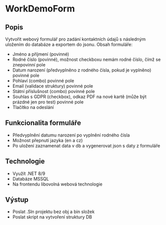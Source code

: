 # WorkDemoForm

## Popis
Vytvořit webový formulář pro zadání kontaktních údajů s následným uložením do databáze a
exportem do jsonu.
Obsah formuláře:

- Jméno a příjmení (povinné)
- Rodné číslo (povinné), možnost checkboxu nemám rodné číslo, čímž se znepovinní
pole
- Datum narození (předvyplněno z rodného čísla, pokud je vyplněno) povinné pole
- Pohlaví (combo) povinné pole
- Email (validace struktury) povinné pole
- Státní příslušnost (combo) povinné pole
- Souhlas s GDPR (checkbox), odkaz PDF na nové kartě (může být prázdné jen pro test)
povinné pole
- Tlačítko na odeslání

## Funkcionalita formuláře
- Předvyplnění datumu narození po vyplnění rodného čísla
- Možnost přepnutí jazyka (en a cz)
- Po uložení zaznamenat data v db a vygenerovat json s daty z formuláře

## Technologie
- Využít .NET 8/9
- Databáze MSSQL
- Na frontendu libovolná webová technologie

## Výstup
- Poslat .Sln projektu bez obj a bin složek
- Poslat skript na vytvoření struktury DB
